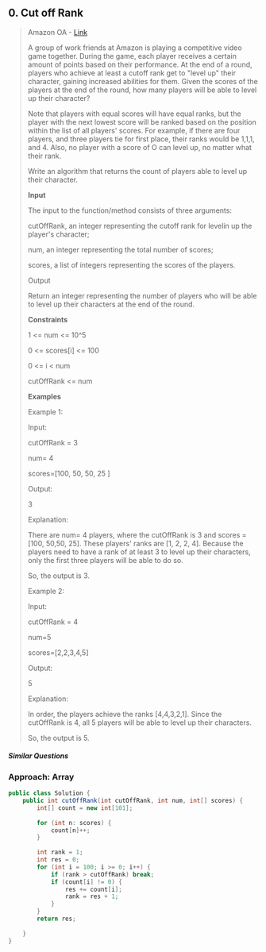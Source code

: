 ## 0. Cut off Rank

> Amazon OA - [Link](https://aonecode.com/amazon-online-assessment-cutoff-ranks)
>
> A group of work friends at Amazon is playing a competitive video game together. During the game, each player receives a certain amount of points based on their performance. At the end of a round, players who achieve at least a cutoff rank get to "level up" their character, gaining increased abilities for them. Given the scores of the players at the end of the round, how many players will be able to level up their character?
>
> Note that players with equal scores will have equal ranks, but the player with the next lowest score will be ranked based on the position within the list of all players' scores. For example, if there are four players, and three players tie for first place, their ranks would be 1,1,1, and 4. Also, no player with a score of O can level up, no matter what their rank.
>
> Write an algorithm that returns the count of players able to level up their character.
>
> **Input** 
>
> The input to the function/method consists of three arguments:
>
> cutOffRank, an integer representing the cutoff rank for levelin up the player's character;
>
> num, an integer representing the total number of scores;
>
> scores, a list of integers representing the scores of the players.
>
> Output 
>
> Return an integer representing the number of players who will be able to level up their characters at the end of the round.
>
> **Constraints** 
>
> 1 <= num <= 10^5
>
> 0 <= scores[i] <= 100
>
> 0 <= i < num
>
> cutOffRank <= num
>
> **Examples** 
>
> Example 1: 
>
> Input:
>
> cutOffRank = 3 
>
> num= 4 
>
> scores=[100, 50, 50, 25 ]
>
> Output:
>
> 3
>
> Explanation: 
>
> There are num= 4 players, where the cutOffRank is 3 and scores = [100, 50,50, 25]. These players' ranks are [1, 2, 2, 4]. Because the players need to have a rank of at least 3 to level up their characters, only the first three players will be able to do so. 
>
> So, the output is 3.
>
> Example 2: 
>
> Input: 
>
> cutOffRank = 4 
>
> num=5 
>
> scores=[2,2,3,4,5]
>
> Output:
>
> 5
>
> Explanation: 
>
> In order, the players achieve the ranks [4,4,3,2,1]. Since the cutOffRank is 4, all 5 players will be able to level up their characters. 
>
> So, the output is 5.



##### Similar Questions





### Approach: Array

```java
public class Solution {
    public int cutOffRank(int cutOffRank, int num, int[] scores) {
        int[] count = new int[101];
        
        for (int n: scores) {
            count[n]++;
        }
        
        int rank = 1;
        int res = 0;
        for (int i = 100; i >= 0; i++) {
            if (rank > cutOffRank) break;
            if (count[i] != 0) {
                res += count[i];
                rank = res + 1;
            }
        }
        return res;
        
    }
}
```


